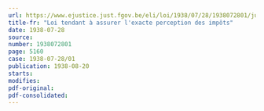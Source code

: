 ```yaml
---
url: https://www.ejustice.just.fgov.be/eli/loi/1938/07/28/1938072801/justel
title-fr: "Loi tendant à assurer l'exacte perception des impôts"
date: 1938-07-28
source:
number: 1938072801
page: 5160
case: 1938-07-28/01
publication: 1938-08-20
starts:
modifies:
pdf-original:
pdf-consolidated:
---
```


